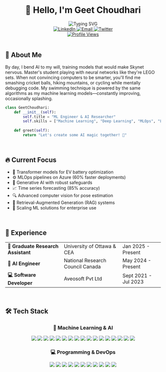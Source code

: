 # <div align="center">👋 Hello, I'm Geet Choudhari</div>

<div align="center">
  <img src="https://readme-typing-svg.herokuapp.com?font=Fira+Code&pause=1000&color=2E96F7&center=true&vCenter=true&width=500&lines=AI%2FML+Engineer+%26+Researcher" alt="Typing SVG" />
</div>

<div align="center">
  <a href="https://www.linkedin.com/in/geet-choudhari-871bb528b/">
    <img src="https://img.shields.io/badge/LinkedIn-0077B5?style=for-the-badge&logo=linkedin&logoColor=white" alt="LinkedIn" />
  </a>
  <a href="mailto:gchou014@uottawa.ca">
    <img src="https://img.shields.io/badge/Email-D14836?style=for-the-badge&logo=gmail&logoColor=white" alt="Email" />
  </a>
  <a href="https://x.com/geet_choudhari">
    <img src="https://img.shields.io/badge/Twitter-1DA1F2?style=for-the-badge&logo=twitter&logoColor=white" alt="Twitter" />
  </a>
</div>

<div align="center">
  <a href="https://komarev.com/ghpvc/?username=geetchoudhari">
    <img src="https://komarev.com/ghpvc/?username=geetchoudhari&color=blueviolet&style=for-the-badge" alt="Profile Views" />
  </a>
</div>

<br/>

## 🌟 About Me

By day, I bend AI to my will, training models that would make Skynet nervous. Master's student playing with neural networks like they're LEGO sets. When not convincing computers to be smarter, you'll find me smashing cricket balls, hiking mountains, or cycling while mentally debugging code. My swimming technique is powered by the same algorithms as my machine learning models—constantly improving, occasionally splashing.

```python
class GeetChoudhari:
    def __init__(self):
        self.title = "ML Engineer & AI Researcher"
        self.skills = ["Machine Learning", "Deep Learning", "MLOps", "LLMs", "RAG", "GenAI"]
        
    def greet(self):
        return "Let's create some AI magic together! 🚀"
```

<br/>

## 🔥 Current Focus

- 🧠 Transformer models for EV battery optimization
- ⚙️ MLOps pipelines on Azure (60% faster deployments)
- 🤖 Generative AI with robust safeguards
- 📈 Time series forecasting (85% accuracy)
- 🔍 Advanced computer vision for pose estimation
- 🔗 Retrieval-Augmented Generation (RAG) systems
- 🚀 Scaling ML solutions for enterprise use

<br/>

## 💼 Experience

<div align="center">
  <table>
    <tr>
      <td><strong>🔬 Graduate Research Assistant</strong></td>
      <td>University of Ottawa & CEA</td>
      <td>Jan 2025 - Present</td>
    </tr>
    <tr>
      <td><strong>🤖 AI Engineer</strong></td>
      <td>National Research Council Canada</td>
      <td>May 2024 - Present</td>
    </tr>
    <tr>
      <td><strong>💻 Software Developer</strong></td>
      <td>Aveosoft Pvt Ltd</td>
      <td>Sept 2021 - Jul 2023</td>
    </tr>
  </table>
</div>

<br/>

## 🛠️ Tech Stack

<div align="center">
  <h3>🧠 Machine Learning & AI</h3>
  <img src="https://img.shields.io/badge/PyTorch-EE4C2C?style=for-the-badge&logo=pytorch&logoColor=white" />
  <img src="https://img.shields.io/badge/TensorFlow-FF6F00?style=for-the-badge&logo=tensorflow&logoColor=white" />
  <img src="https://img.shields.io/badge/Keras-D00000?style=for-the-badge&logo=keras&logoColor=white" />
  <img src="https://img.shields.io/badge/scikit_learn-F7931E?style=for-the-badge&logo=scikit-learn&logoColor=white" />
  <img src="https://img.shields.io/badge/LangChain-329693?style=for-the-badge&logo=langchain&logoColor=white" />
  <img src="https://img.shields.io/badge/Hugging_Face-FFD21E?style=for-the-badge&logo=huggingface&logoColor=black" />
  <img src="https://img.shields.io/badge/OpenCV-5C3EE8?style=for-the-badge&logo=opencv&logoColor=white" />
  <img src="https://img.shields.io/badge/NLTK-154f5b?style=for-the-badge&logo=python&logoColor=white" />
  <img src="https://img.shields.io/badge/spaCy-09A3D5?style=for-the-badge&logo=spacy&logoColor=white" />
  <img src="https://img.shields.io/badge/RAG-FF5A5F?style=for-the-badge&logo=openai&logoColor=white" />
  <img src="https://img.shields.io/badge/MCP-8A2BE2?style=for-the-badge&logo=openai&logoColor=white" />
  <img src="https://img.shields.io/badge/Prompt_Engineering-00A67E?style=for-the-badge&logo=openai&logoColor=white" />
  <img src="https://img.shields.io/badge/NumPy-013243?style=for-the-badge&logo=numpy&logoColor=white" />
  <img src="https://img.shields.io/badge/Pandas-150458?style=for-the-badge&logo=pandas&logoColor=white" />
  <img src="https://img.shields.io/badge/Matplotlib-11557c?style=for-the-badge&logo=python&logoColor=white" />
  <img src="https://img.shields.io/badge/Seaborn-3776AB?style=for-the-badge&logo=python&logoColor=white" />
  <img src="https://img.shields.io/badge/SciPy-8CAAE6?style=for-the-badge&logo=scipy&logoColor=white" />
  
  <h3>💻 Programming & DevOps</h3>
  <img src="https://img.shields.io/badge/Python-3776AB?style=for-the-badge&logo=python&logoColor=white" />
  <img src="https://img.shields.io/badge/C%2B%2B-00599C?style=for-the-badge&logo=c%2B%2B&logoColor=white" />
  <img src="https://img.shields.io/badge/JavaScript-F7DF1E?style=for-the-badge&logo=javascript&logoColor=black" />
  <img src="https://img.shields.io/badge/Docker-2CA5E0?style=for-the-badge&logo=docker&logoColor=white" />
  <img src="https://img.shields.io/badge/Git-F05032?style=for-the-badge&logo=git&logoColor=white" />
  <img src="https://img.shields.io/badge/Azure-0089D6?style=for-the-badge&logo=microsoft-azure&logoColor=white" />
  <img src="https://img.shields.io/badge/MongoDB-4EA94B?style=for-the-badge&logo=mongodb&logoColor=white" />
  <img src="https://img.shields.io/badge/SQL-4479A1?style=for-the-badge&logo=mysql&logoColor=white" />
  <img src="https://img.shields.io/badge/Pinecone-106B57?style=for-the-badge&logo=pinecone&logoColor=white" />
  <img src="https://img.shields.io/badge/React-20232A?style=for-the-badge&logo=react&logoColor=61DAFB" />
  <img src="https://img.shields.io/badge/REST_API-409FFF?style=for-the-badge&logo=fastapi&logoColor=white" />
</div>

<br/>
